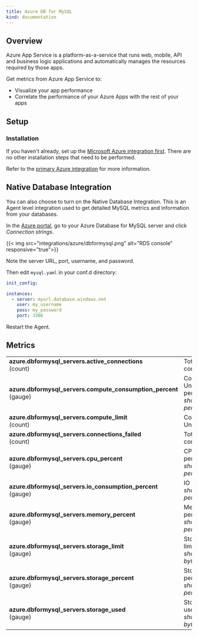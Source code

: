 ```yaml
---
title: Azure DB for MySQL
kind: documentation
---
```


## Overview

Azure App Service is a platform-as-a-service that runs web, mobile, API and business logic applications and automatically manages the resources required by those apps.

Get metrics from Azure App Service to:

* Visualize your app performance
* Correlate the performance of your Azure Apps with the rest of your apps

## Setup
### Installation

If you haven't already, set up the [Microsoft Azure integration first][1]. There are no other installation steps that need to be performed.

Refer to the [primary Azure integration][1] for more information.

## Native Database Integration

You can also choose to turn on the Native Database Integration. This is an Agent level integration used to get detailed MySQL metrics and information from your databases.

In the [Azure portal][2], go to your Azure Database for MySQL server and click *Connection strings*.

{{< img src="integrations/azure/dbformysql.png" alt="RDS console" responsive="true">}}

Note the server URL, port, username, and password. 

Then edit `mysql.yaml` in your conf.d directory:

```yaml
init_config:

instances:
  - server: myurl.database.windows.net
    user: my_username
    pass: my_password
    port: 3306
```

Restart the Agent.

## Metrics

|                                                           |                                                                               |
| :---------------------------------------------------------|:------------------------------------------------------------------------------|
| **azure.dbformysql_servers.active_connections** <br/> (count) | Total active connections |
| **azure.dbformysql_servers.compute_consumption_percent** <br/> (gauge) | Compute Unit percentage <br/> *shown as percent*|
| **azure.dbformysql_servers.compute_limit** <br/> (count) | Compute Unit limit |
| **azure.dbformysql_servers.connections_failed** <br/> (count) | Total failed connections |
| **azure.dbformysql_servers.cpu_percent** <br/> (gauge) | CPU percent <br/> *shown as percent* |
| **azure.dbformysql_servers.io_consumption_percent** <br/> (gauge) | IO percent <br/> *shown as percent* |
| **azure.dbformysql_servers.memory_percent** <br/> (gauge) | Memory percent <br/> *shown as percent* |
| **azure.dbformysql_servers.storage_limit** <br/> (gauge) | Storage limit <br/> *shown as byte* |
| **azure.dbformysql_servers.storage_percent** <br/> (gauge) | Storage percentage <br/> *shown as percent* |
| **azure.dbformysql_servers.storage_used** <br/> (gauge) |	Storage used <br/> *shown as byte* |

[1]: /integrations/azure
[2]: https://portal.azure.com/

